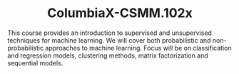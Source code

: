 <h1 align="center"> ColumbiaX-CSMM.102x </h1>

This course provides an introduction to supervised and unsupervised techniques for machine learning. We will cover both probabilistic and non-probabilistic approaches to machine learning. Focus will be on classification and regression models, clustering methods, matrix factorization and sequential models.



